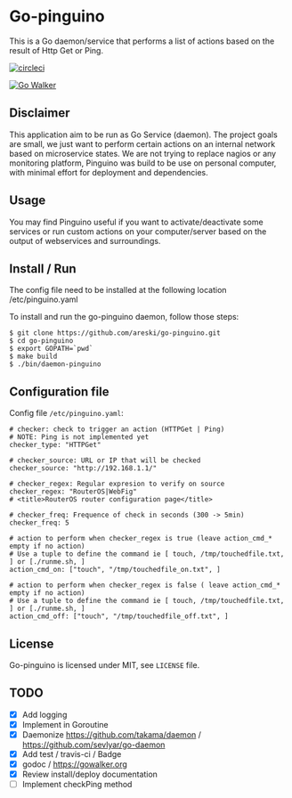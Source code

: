 Go-pinguino
===========

This is a Go daemon/service that performs a list of actions based on the result of Http Get or Ping.

[![circleci](https://circleci.com/gh/areski/go-pinguino.png)](https://circleci.com/gh/areski/go-pinguino)

[![Go Walker](http://gowalker.org/api/v1/badge)](https://gowalker.org/github.com/areski/go-pinguino)


Disclaimer
----------

This application aim to be run as Go Service (daemon). The project goals are small, we just want to perform certain actions on an internal network based on microservice states.
We are not trying to replace nagios or any monitoring platform, Pinguino was build to be use on personal computer,
with minimal effort for deployment and dependencies.


Usage
-----

You may find Pinguino useful if you want to activate/deactivate some services or run custom actions on your computer/server based on the output of webservices and surroundings.


Install / Run
-------------

The config file need to be installed at the following location /etc/pinguino.yaml

To install and run the go-pinguino daemon, follow those steps:

    $ git clone https://github.com/areski/go-pinguino.git
    $ cd go-pinguino
    $ export GOPATH=`pwd`
    $ make build
    $ ./bin/daemon-pinguino


Configuration file
------------------

Config file `/etc/pinguino.yaml`:

    # checker: check to trigger an action (HTTPGet | Ping)
    # NOTE: Ping is not implemented yet
    checker_type: "HTTPGet"

    # checker_source: URL or IP that will be checked
    checker_source: "http://192.168.1.1/"

    # checker_regex: Regular expresion to verify on source
    checker_regex: "RouterOS|WebFig"
    # <title>RouterOS router configuration page</title>

    # checker_freq: Frequence of check in seconds (300 -> 5min)
    checker_freq: 5

    # action to perform when checker_regex is true (leave action_cmd_* empty if no action)
    # Use a tuple to define the command ie [ touch, /tmp/touchedfile.txt, ] or [./runme.sh, ]
    action_cmd_on: ["touch", "/tmp/touchedfile_on.txt", ]

    # action to perform when checker_regex is false ( leave action_cmd_* empty if no action)
    # Use a tuple to define the command ie [ touch, /tmp/touchedfile.txt, ] or [./runme.sh, ]
    action_cmd_off: ["touch", "/tmp/touchedfile_off.txt", ]


License
-------

Go-pinguino is licensed under MIT, see `LICENSE` file.


TODO
----

- [x] Add logging
- [x] Implement in Goroutine
- [x] Daemonize https://github.com/takama/daemon / https://github.com/sevlyar/go-daemon
- [x] Add test / travis-ci / Badge
- [x] godoc / https://gowalker.org
- [x] Review install/deploy documentation
- [ ] Implement checkPing method
